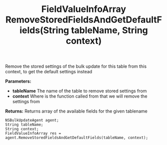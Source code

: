 ﻿---
uid: crmscript_ref_NSBulkUpdateAgent_RemoveStoredFieldsAndGetDefaultFields
title: FieldValueInfoArray RemoveStoredFieldsAndGetDefaultFields(String tableName, String context)
intellisense: NSBulkUpdateAgent.RemoveStoredFieldsAndGetDefaultFields
keywords: NSBulkUpdateAgent, RemoveStoredFieldsAndGetDefaultFields
so.topic: reference
---

Remove the stored settings of the bulk update for this table from this context, to get the default settings instead

**Parameters:**
 - **tableName** The name of the table to remove stored settings from
 - **context** Where is the function called from that we will remove the settings from

**Returns:** Returns array of the available fields for the given tablename

```crmscript
NSBulkUpdateAgent agent;
String tableName;
String context;
FieldValueInfoArray res = agent.RemoveStoredFieldsAndGetDefaultFields(tableName, context);
```

